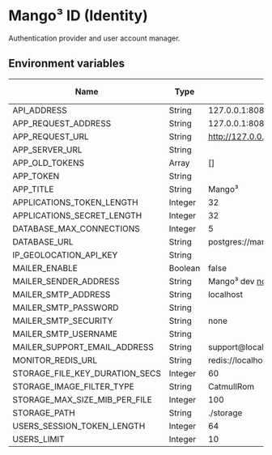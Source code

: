 # Mango³ ID (Identity)

Authentication provider and user account manager.

## Environment variables

| Name                           | Type    | Default                                              | Client-side |
| ------------------------------ | ------- | ---------------------------------------------------- | ----------- |
| API_ADDRESS                    | String  | 127.0.0.1:8082                                       | No          |
| APP_REQUEST_ADDRESS            | String  | 127.0.0.1:8081                                       | No          |
| APP_REQUEST_URL                | String  | http://127.0.0.1:8081                                | Yes         |
| APP_SERVER_URL                 | String  |                                                      | Yes         |
| APP_OLD_TOKENS                 | Array   | []                                                   | No          |
| APP_TOKEN                      | String  |                                                      | Yes         |
| APP_TITLE                      | String  | Mango³                                               | Yes         |
| APPLICATIONS_TOKEN_LENGTH      | Integer | 32                                                   | No          |
| APPLICATIONS_SECRET_LENGTH     | Integer | 32                                                   | No          |
| DATABASE_MAX_CONNECTIONS       | Integer | 5                                                    | No          |
| DATABASE_URL                   | String  | postgres://mango3:mango3@127.0.0.1:5432/identity_dev | No          |
| IP_GEOLOCATION_API_KEY         | String  |                                                      | No          |
| MAILER_ENABLE                  | Boolean | false                                                | No          |
| MAILER_SENDER_ADDRESS          | String  | Mango³ dev <no-reply@localhost>                      | No          |
| MAILER_SMTP_ADDRESS            | String  | localhost                                            | No          |
| MAILER_SMTP_PASSWORD           | String  |                                                      | No          |
| MAILER_SMTP_SECURITY           | String  | none                                                 | No          |
| MAILER_SMTP_USERNAME           | String  |                                                      | No          |
| MAILER_SUPPORT_EMAIL_ADDRESS   | String  | support@localhost                                    | No          |
| MONITOR_REDIS_URL              | String  | redis://localhost:6379/0                             | No          |
| STORAGE_FILE_KEY_DURATION_SECS | Integer | 60                                                   | No          |
| STORAGE_IMAGE_FILTER_TYPE      | String  | CatmullRom                                           | No          |
| STORAGE_MAX_SIZE_MIB_PER_FILE  | Integer | 100                                                  | No          |
| STORAGE_PATH                   | String  | ./storage                                            | No          |
| USERS_SESSION_TOKEN_LENGTH     | Integer | 64                                                   | No          |
| USERS_LIMIT                    | Integer | 10                                                   | No          |
